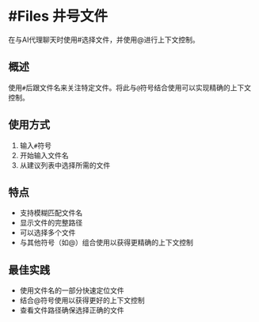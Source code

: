 # #Files 井号文件

在与AI代理聊天时使用#选择文件，并使用@进行上下文控制。

## 概述

使用`#`后跟文件名来关注特定文件。将此与`@`符号结合使用可以实现精确的上下文控制。

## 使用方式

1. 输入`#`符号
2. 开始输入文件名
3. 从建议列表中选择所需的文件

## 特点

- 支持模糊匹配文件名
- 显示文件的完整路径
- 可以选择多个文件
- 与其他符号（如@）组合使用以获得更精确的上下文控制

## 最佳实践

- 使用文件名的一部分快速定位文件
- 结合@符号使用以获得更好的上下文控制
- 查看文件路径确保选择正确的文件 